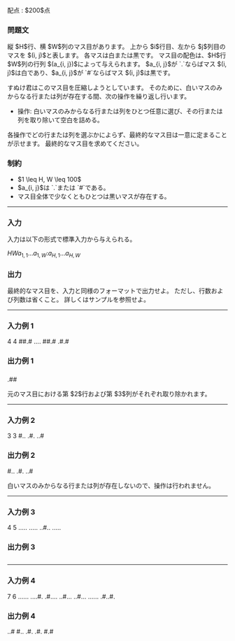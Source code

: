 
<div>

<span>

<span>

<p>
配点 : $200$点
</p>

<div>

<section>

### **問題文**

<p>
縦 $H$行、横 $W$列のマス目があります。
上から $i$行目、左から $j$列目のマスを $(i, j)$と表します。
各マスは白または黒です。
マス目の配色は、$H$行 $W$列の行列 $(a_{i, j})$によって与えられます。
$a_{i, j}$が `.`ならばマス $(i, j)$は白であり、$a_{i, j}$が `#`ならばマス $(i, j)$は黒です。
</p>

<p>
すぬけ君はこのマス目を圧縮しようとしています。
そのために、白いマスのみからなる行または列が存在する間、次の操作を繰り返し行います。
</p>

<ul>

<li>
操作: 白いマスのみからなる行または列をひとつ任意に選び、その行または列を取り除いて空白を詰める。
</li>

</ul>

<p>
各操作でどの行または列を選ぶかによらず、最終的なマス目は一意に定まることが示せます。
最終的なマス目を求めてください。
</p>

</section>

</div>

<div>

<section>

### **制約**

<ul>

<li>
$1 \leq H, W \leq 100$
</li>

<li>
$a_{i, j}$は `.`または `#`である。
</li>

<li>
マス目全体で少なくともひとつは黒いマスが存在する。
</li>

</ul>

</section>

</div>

---

<div>

<div>

<section>

### **入力**

<p>
入力は以下の形式で標準入力から与えられる。
</p>

<div>

$H$$W$$a_{1, 1}...a_{1, W}$$:$$a_{H, 1}...a_{H, W}$
</div>

</section>

</div>

<div>

<section>

### **出力**

<p>
最終的なマス目を、入力と同様のフォーマットで出力せよ。
ただし、行数および列数は省くこと。
詳しくはサンプルを参照せよ。
</p>

</section>

</div>

</div>

---

<div>

<section>

### **入力例 1**

<div>

4 4
##.#
....
##.#
.#.#

</div>

</section>

</div>

<div>

<section>

### **出力例 1**

<div>

###
###
.##

</div>

<p>
元のマス目における第 $2$行および第 $3$列がそれぞれ取り除かれます。
</p>

</section>

</div>

---

<div>

<section>

### **入力例 2**

<div>

3 3
#..
.#.
..#

</div>

</section>

</div>

<div>

<section>

### **出力例 2**

<div>

#..
.#.
..#

</div>

<p>
白いマスのみからなる行または列が存在しないので、操作は行われません。
</p>

</section>

</div>

---

<div>

<section>

### **入力例 3**

<div>

4 5
.....
.....
..#..
.....

</div>

</section>

</div>

<div>

<section>

### **出力例 3**

<div>

#

</div>

</section>

</div>

---

<div>

<section>

### **入力例 4**

<div>

7 6
......
....#.
.#....
..#...
..#...
......
.#..#.

</div>

</section>

</div>

<div>

<section>

### **出力例 4**

<div>

..#
#..
.#.
.#.
#.#

</div>

</section>

</div>

</span>

</span>

</div>
